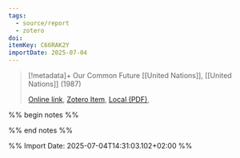```yaml
---
tags:
  - source/report
  - zotero
doi: 
itemKey: C66RAK2Y
importDate: 2025-07-04
---
```

>[!metadata]+
> Our Common Future
> [[United Nations]], 
> [[United Nations]] (1987)
> 
> [Online link](https://sustainabledevelopment.un.org/content/documents/5987our-common-future.pdf), [Zotero Item](zotero://select/library/items/C66RAK2Y), [Local (PDF)](file://C:/Users/aburg/Documents/references/zotero/storage/MWEU8MHI/_5987ourcommonfuture.pdf), 

%% begin notes %%

%% end notes %%

%% Import Date: 2025-07-04T14:31:03.102+02:00 %%

